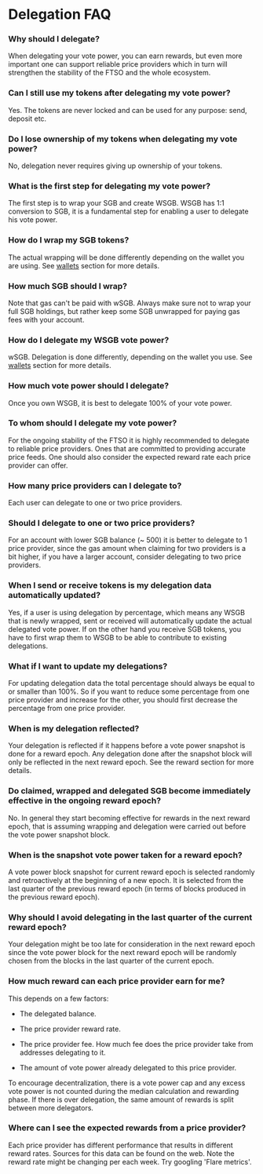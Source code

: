 # Delegation FAQ

### Why should I delegate?

When delegating your vote power, you can earn rewards, but even more important one can support reliable price providers which in turn will strengthen the stability of the FTSO and the whole ecosystem.

### Can I still use my tokens after delegating my vote power?

Yes. The tokens are never locked and can be used for any purpose: send, deposit etc.

### Do I lose ownership of my tokens when delegating my vote power?

No, delegation never requires giving up ownership of your tokens.

### What is the first step for delegating my vote power?

The first step is to wrap your SGB and create WSGB. WSGB has 1:1 conversion to SGB, it is a fundamental step for enabling a user to delegate his vote power.

### How do I wrap my SGB tokens?

The actual wrapping will be done differently depending on the wallet you are using. See [wallets](../../user/wallets/index.md) section for more details.

### How much SGB should I wrap?

Note that gas can't be paid with wSGB. Always make sure not to wrap your full SGB holdings, but rather keep some SGB unwrapped for paying gas fees with your account.

### How do I delegate my WSGB vote power?

wSGB. Delegation is done differently, depending on the wallet you use. See [wallets](../../user/wallets/index.md) section for more details.

### How much vote power should I delegate?

Once you own WSGB, it is best to delegate 100% of your vote power.

### To whom should I delegate my vote power?

For the ongoing stability of the FTSO it is highly recommended to delegate to reliable price providers. Ones that are committed to providing accurate price feeds. One should also consider the expected reward rate each price provider can offer.

### How many price providers can I delegate to?

Each user can delegate to one or two price providers.

### Should I delegate to one or two price providers?

For an account with lower SGB balance (~ 500) it is better to delegate to 1 price provider, since the gas amount when claiming for two providers is a bit higher, if you have a larger account, consider delegating to two price providers.

### When I send or receive tokens is my delegation data automatically updated?

Yes, if a user is using delegation by percentage, which means any WSGB that is newly wrapped, sent or received will automatically update the actual delegated vote power. If on the other hand you receive SGB tokens, you have to first wrap them to WSGB to be able to contribute to existing delegations.

### What if I want to update my delegations?

For updating delegation data the total percentage should always be equal to or smaller than 100%. So if you want to reduce some percentage from one price provider and increase for the other, you should first decrease the percentage from one price provider.

### When is my delegation reflected?

Your delegation is reflected if it happens before a vote power snapshot is done for a reward epoch. Any delegation done after the snapshot block will only be reflected in the next reward epoch. See the reward section for more details.

### Do claimed, wrapped and delegated SGB become immediately effective in the ongoing reward epoch?

No. In general they start becoming effective for rewards in the next reward epoch, that is assuming wrapping and delegation were carried out before the vote power snapshot block.

### When is the snapshot vote power taken for a reward epoch?

A vote power block snapshot for current reward epoch is selected randomly and retroactively at the beginning of a new epoch. It is selected from the last quarter of the previous reward epoch (in terms of blocks produced in the previous reward epoch).

### Why should I avoid delegating in the last quarter of the current reward epoch?

Your delegation might be too late for consideration in the next reward epoch since the vote power block for the next reward epoch will be randomly chosen from the blocks in the last quarter of the current epoch.

### How much reward can each price provider earn for me?

This depends on a few factors:

* The delegated balance.

* The price provider reward rate.

* The price provider fee. How much fee does the price provider take from addresses delegating to it.

* The amount of vote power already delegated to this price provider.

To encourage decentralization, there is a vote power cap and any excess vote power is not counted during the median calculation and rewarding phase. If there is over delegation, the same amount of rewards is split between more delegators.

### Where can I see the expected rewards from a price provider?

Each price provider has different performance that results in different reward rates. Sources for this data can be found on the web. Note the reward rate might be changing per each week. Try googling 'Flare metrics'.
